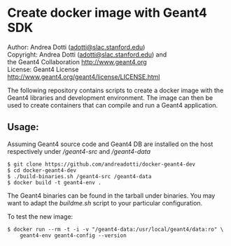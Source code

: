 Create docker image with Geant4 SDK
=================================================

Author: Andrea Dotti (adotti@slac.stanford.edu)  
Copyright: Andrea Dotti (adotti@slac.stanford.edu) and   
           the Geant4 Collaboration <http://www.geant4.org>  
License: Geant4 License <http://www.geant4.org/geant4/license/LICENSE.html>  

The following repository contains scripts to 
create a docker image with the Geant4 libraries and development 
environment. The image can then be used to create containers
that can compile and run a Geant4 application.

Usage:
------
Assuming Geant4 source code and Geant4 DB are installed on the host
respectively under */geant4-src* and */geant4-data*

```
$ git clone https://github.com/andreadotti/docker-geant4-dev
$ cd docker-geant4-dev
$ ./build-binaries.sh /geant4-src /geant4-data
$ docker build -t geant4-env .
```

The Geant4 binaries can be found in the tarball under binaries.
You may want to adapt the *buildme.sh* script to your particular
configuration.

To test the new image:
```
$ docker run --rm -t -i -v "/geant4-data:/usr/local/geant4/data:ro" \
	geant4-env geant4-config --version
```  


